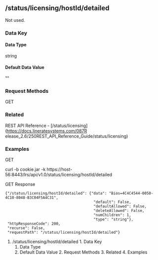 ## /status/licensing/hostId/detailed

Not used.

### Data Key

#### Data Type

string

#### Default Data Value

""

### Request Methods

GET

### Related

REST API Reference - [/status/licensing](https://docs.lineratesystems.com/087R
elease_2.6/250REST_API_Reference_Guide/status/licensing)

### Examples

GET

curl -b cookie.jar -k
https://host-56:8443/lrs/api/v1.0/status/licensing/hostId/detailed

GET Response

    
    {"/status/licensing/hostId/detailed": {"data": "Bios=4C4C4544-0050-4C10-8048-B3C04F5A4C31",
                                            "default": False,
                                            "defaultAllowed": False,
                                            "deleteAllowed": False,
                                            "numChildren": 1,
                                            "type": "string"},
     "httpResponseCode": 200,
     "recurse": False,
     "requestPath": "/status/licensing/hostId/detailed"}
    

  1. /status/licensing/hostId/detailed
    1. Data Key
      1. Data Type
      2. Default Data Value
    2. Request Methods
    3. Related
    4. Examples

